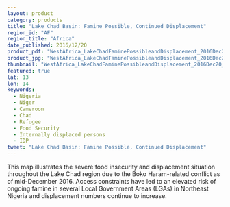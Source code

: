 ```yaml
---
layout: product
category: products
title: "Lake Chad Basin: Famine Possible, Continued Displacement"
region_id: "AF"
region_title: "Africa"
date_published: 2016/12/20
product_pdf: "WestAfrica_LakeChadFaminePossibleandDisplacement_2016Dec20_HIU_U1490.pdf"
product_jpg: "WestAfrica_LakeChadFaminePossibleandDisplacement_2016Dec20_HIU_U1490.jpg"
thumbnail: "WestAfrica_LakeChadFaminePossibleandDisplacement_2016Dec20_HIU_U1490_thumb.jpg"
featured: true
lat: 13
lon: 14
keywords:
  - Nigeria
  - Niger
  - Cameroon
  - Chad
  - Refugee
  - Food Security
  - Internally displaced persons
  - IDP
tweet: "Lake Chad Basin: Famine Possible, Continued Displacement"
---
```

This map illustrates the severe food insecurity and displacement situation throughout the Lake Chad region due to the Boko Haram-related conflict as of mid-December 2016. Access constraints have led to an elevated risk of ongoing famine in several Local Government Areas (LGAs) in Northeast Nigeria and displacement numbers continue to increase. 
